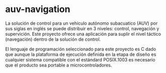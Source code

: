 auv-navigation
==============

La solución de control para un vehículo autónomo subacuatico (AUV) por sus
siglas en inglés se puede distribuir en 3 niveles: control, navegación y
supervición. Este proyecto ofrece una aplicación para suplir el nivel táctico
(navegación) dentro de la solución de control.

El lenguaje de programación seleccionado para este proyecto es C dado que
aunque la plataforma de ejecución definida en la etapa de diseño es cualquier
sistema compatible con el estándard POSIX.1003 es necesario que el producto
sea portable a microcontroladores.